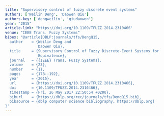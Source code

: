 ```yaml
---
title: "Supervisory control of fuzzy discrete event systems"
authors: ['Weilin Deng', 'Daowen Qiu']
authors-key: ['dengweilin', 'qiudaowen']
year: "2015"
article-link: "https://doi.org/10.1109/TFUZZ.2014.2310466"
venue: "IEEE Trans. Fuzzy Systems"
bibex: "@article{DBLP:journals/tfs/DengQ15,
  author    = {Weilin Deng and
               Daowen Qiu},
  title     = {Supervisory Control of Fuzzy Discrete-Event Systems for Simulation
               Equivalence},
  journal   = {{IEEE} Trans. Fuzzy Systems},
  volume    = {23},
  number    = {1},
  pages     = {178--192},
  year      = {2015},
  url       = {https://doi.org/10.1109/TFUZZ.2014.2310466},
  doi       = {10.1109/TFUZZ.2014.2310466},
  timestamp = {Fri, 26 May 2017 22:50:54 +0200},
  biburl    = {https://dblp.org/rec/journals/tfs/DengQ15.bib},
  bibsource = {dblp computer science bibliography, https://dblp.org}
}"
---
```

